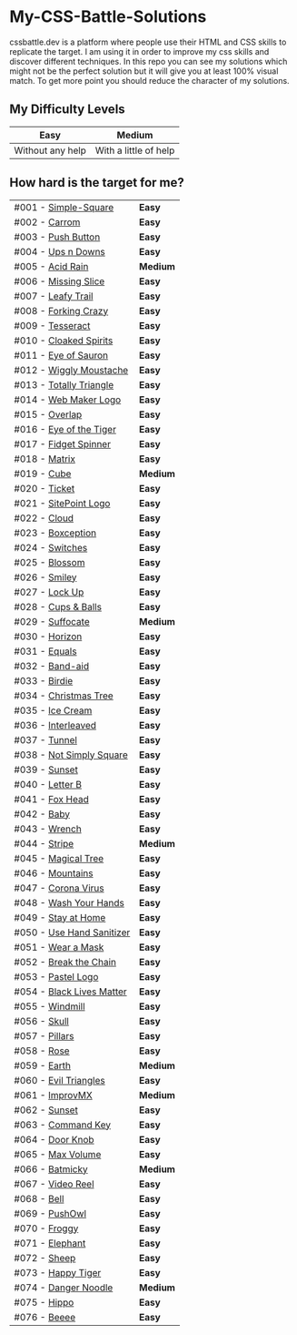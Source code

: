 # My-CSS-Battle-Solutions
cssbattle.dev is a platform where people use their HTML and CSS skills to replicate the target. I am using it in order to improve my css skills and discover different techniques. In this repo you can see my solutions which might not be the perfect solution but it will give you at least 100% visual match. To get more point you should reduce the character of my solutions.

## My Difficulty Levels

| Easy  | Medium |
| ----- | ------ |
| Without any help  | With a little of help  |

## How hard is the target for me?

|     |     |
| --- | --- |
| #001 - [Simple-Square](https://github.com/gokseloz/My-CSS-Battle-Solutions/blob/master/Battle%20%2301-%20Pilot%20Battle/%23001%20-%20Simple-Square.md)  | **Easy**  |
| #002 - [Carrom](https://github.com/gokseloz/My-CSS-Battle-Solutions/blob/master/Battle%20%2301-%20Pilot%20Battle/%23002%20-%20Carrom.md)  | **Easy**  |
| #003 - [Push Button](https://github.com/gokseloz/My-CSS-Battle-Solutions/blob/master/Battle%20%2301-%20Pilot%20Battle/%23003%20-%20Push%20Button.md)  | **Easy**  |
| #004 - [Ups n Downs](https://github.com/gokseloz/My-CSS-Battle-Solutions/blob/master/Battle%20%2301-%20Pilot%20Battle/%23004%20-%20Ups%20n%20Downs.md)  | **Easy**  |
| #005 - [Acid Rain](https://github.com/gokseloz/My-CSS-Battle-Solutions/blob/master/Battle%20%2301-%20Pilot%20Battle/%23005%20-%20Acid%20Rain.md)  | **Medium**  |
| #006 - [Missing Slice](https://github.com/gokseloz/My-CSS-Battle-Solutions/blob/master/Battle%20%2301-%20Pilot%20Battle/%23006%20-%20Missing%20Slice.md)  | **Easy**  |
| #007 - [Leafy Trail](https://github.com/gokseloz/My-CSS-Battle-Solutions/blob/master/Battle%20%2301-%20Pilot%20Battle/%23007%20-%20Leafy%20Trail.md)  | **Easy**  |
| #008 - [Forking Crazy](https://github.com/gokseloz/My-CSS-Battle-Solutions/blob/master/Battle%20%2301-%20Pilot%20Battle/%23008%20-%20Forking%20Crazy.md)  | **Easy**  |
| #009 - [Tesseract](https://github.com/gokseloz/My-CSS-Battle-Solutions/blob/master/Battle%20%2301-%20Pilot%20Battle/%23009%20-%20Tesseract.md)  | **Easy**  |
| #010 - [Cloaked Spirits](https://github.com/gokseloz/My-CSS-Battle-Solutions/blob/master/Battle%20%2301-%20Pilot%20Battle/%23010%20-%20Cloaked%20Spirits.md)  | **Easy**  |
| #011 - [Eye of Sauron](https://github.com/gokseloz/My-CSS-Battle-Solutions/blob/master/Battle%20%2301-%20Pilot%20Battle/%23011%20-Eye%20of%20Sauron.md)  | **Easy**  |
| #012 - [Wiggly Moustache](https://github.com/gokseloz/My-CSS-Battle-Solutions/blob/master/Battle%20%2301-%20Pilot%20Battle/%23012%20-%20Wiggly%20Moustache.md)  | **Easy**  |
| #013 - [Totally Triangle](https://github.com/gokseloz/My-CSS-Battle-Solutions/blob/master/Battle%20%2302-%20Visibility/%23013%20-%20Totally%20Triangle.md)  | **Easy**  |
| #014 - [Web Maker Logo](https://github.com/gokseloz/My-CSS-Battle-Solutions/blob/master/Battle%20%2302-%20Visibility/%23014%20-%20Web%20Maker%20Logo.md)  | **Easy**  |
| #015 - [Overlap](https://github.com/gokseloz/My-CSS-Battle-Solutions/blob/master/Battle%20%2302-%20Visibility/%23015%20-%20Overlap.md) | **Easy**  |
| #016 - [Eye of the Tiger](https://github.com/gokseloz/My-CSS-Battle-Solutions/blob/master/Battle%20%2302-%20Visibility/%23016%20-%20Eye%20of%20the%20Tiger.md)  | **Easy**  |
| #017 - [Fidget Spinner](https://github.com/gokseloz/My-CSS-Battle-Solutions/blob/master/Battle%20%2302-%20Visibility/%23017%20-%20Fidget%20Spinner.md)  | **Easy**  |
| #018 - [Matrix](https://github.com/gokseloz/My-CSS-Battle-Solutions/blob/master/Battle%20%2302-%20Visibility/%23018%20-%20Matrix.md)  | **Easy**  |
| #019 - [Cube](https://github.com/gokseloz/My-CSS-Battle-Solutions/blob/master/Battle%20%2303%20-%20Cursor/%23019%20-%20Cube.md)  | **Medium**  |
| #020 - [Ticket](https://github.com/gokseloz/My-CSS-Battle-Solutions/blob/master/Battle%20%2303%20-%20Cursor/%23020%20-%20Ticket.md)  | **Easy**  |
| #021 - [SitePoint Logo](https://github.com/gokseloz/My-CSS-Battle-Solutions/blob/master/Battle%20%2304%20-%20Display/%23021%20-%20SitePoint%20Logo.md)  | **Easy**  |
| #022 - [Cloud](https://github.com/gokseloz/My-CSS-Battle-Solutions/blob/master/Battle%20%2304%20-%20Display/%23022%20-%20Cloud.md)  | **Easy**  |
| #023 - [Boxception](https://github.com/gokseloz/My-CSS-Battle-Solutions/blob/master/Battle%20%2304%20-%20Display/%23023%20-%20Boxception.md)  | **Easy**  |
| #024 - [Switches](https://github.com/gokseloz/My-CSS-Battle-Solutions/blob/master/Battle%20%2304%20-%20Display/%23024%20-%20Switches.md)  | **Easy**  |
| #025 - [Blossom](https://github.com/gokseloz/My-CSS-Battle-Solutions/blob/master/Battle%20%2304%20-%20Display/%23025%20-%20Blossom.md)  | **Easy**  |
| #026 - [Smiley](https://github.com/gokseloz/My-CSS-Battle-Solutions/blob/master/Battle%20%2304%20-%20Display/%23026%20-%20Smiley.md)  | **Easy**  |
| #027 - [Lock Up](https://github.com/gokseloz/My-CSS-Battle-Solutions/blob/master/Battle%20%2304%20-%20Display/%23027%20-%20Lock%20Up.md)  | **Easy**  |
| #028 - [Cups & Balls](https://github.com/gokseloz/My-CSS-Battle-Solutions/blob/master/Battle%20%2304%20-%20Display/%23028%20-%20Cups%20%26%20Balls.md) | **Easy**  |
| #029 - [Suffocate](https://github.com/gokseloz/My-CSS-Battle-Solutions/blob/master/Battle%20%2305%20-%20Inline/%23029%20-%20Suffocate.md) | **Medium**  |
| #030 - [Horizon](https://github.com/gokseloz/My-CSS-Battle-Solutions/blob/master/Battle%20%2305%20-%20Inline/%23030%20-%20Horizon.md) | **Easy**  |
| #031 - [Equals](https://github.com/gokseloz/My-CSS-Battle-Solutions/blob/master/Battle%20%2306%20-%20Conic/%23031%20-%20Equals.md) | **Easy**  |
| #032 - [Band-aid](https://github.com/gokseloz/My-CSS-Battle-Solutions/blob/master/Battle%20%2306%20-%20Conic/%23032%20-%20Band-aid.md) | **Easy**  |
| #033 - [Birdie](https://github.com/gokseloz/My-CSS-Battle-Solutions/blob/master/Battle%20%2307%20-%20Backface/%23033%20-%20Birdie.md) | **Easy**  |
| #034 - [Christmas Tree](https://github.com/gokseloz/My-CSS-Battle-Solutions/blob/master/Battle%20%2307%20-%20Backface/%23034%20-%20Christmas%20Tree.md) | **Easy**  |
| #035 - [Ice Cream](https://github.com/gokseloz/My-CSS-Battle-Solutions/blob/master/Battle%20%2307%20-%20Backface/%23035%20-%20Ice%20Cream.md) | **Easy**  |
| #036 - [Interleaved](https://github.com/gokseloz/My-CSS-Battle-Solutions/blob/master/Battle%20%2307%20-%20Backface/%23036%20-%20Interleaved.md) | **Easy**  |
| #037 - [Tunnel](https://github.com/gokseloz/My-CSS-Battle-Solutions/blob/master/Battle%20%2307%20-%20Backface/%23037%20-%20Tunnel.md) | **Easy**  |
| #038 - [Not Simply Square](https://github.com/gokseloz/My-CSS-Battle-Solutions/blob/master/Battle%20%2307%20-%20Backface/%23038%20-%20Not%20Simply%20Square.md) | **Easy**  |
| #039 - [Sunset](https://github.com/gokseloz/My-CSS-Battle-Solutions/blob/master/Battle%20%2307%20-%20Backface/%23039%20-%20Sunset.md) | **Easy**  |
| #040 - [Letter B](https://github.com/gokseloz/My-CSS-Battle-Solutions/blob/master/Battle%20%2307%20-%20Backface/%23040%20-%20Letter%20B.md) | **Easy**  |
| #041 - [Fox Head](https://github.com/gokseloz/My-CSS-Battle-Solutions/blob/master/Battle%20%2307%20-%20Backface/%23041%20-%20Fox%20Head.md) | **Easy**  |
| #042 - [Baby](https://github.com/gokseloz/My-CSS-Battle-Solutions/blob/master/Battle%20%2308%20-%20Transition/%23042%20-%20Baby.md) | **Easy**  |
| #043 - [Wrench](https://github.com/gokseloz/My-CSS-Battle-Solutions/blob/master/Battle%20%2308%20-%20Transition/%23043%20-%20Wrench.md) | **Easy**  |
| #044 - [Stripe](https://github.com/gokseloz/My-CSS-Battle-Solutions/blob/master/Battle%20%2308%20-%20Transition/%23044%20-%20Stripes.md) | **Medium**  |
| #045 - [Magical Tree](https://github.com/gokseloz/My-CSS-Battle-Solutions/blob/master/Battle%20%2309%20-%20Margin/%23045%20-%20Magical%20Tree.md) | **Easy**  |
| #046 - [Mountains](https://github.com/gokseloz/My-CSS-Battle-Solutions/blob/master/Battle%20%2309%20-%20Margin/%23046%20-%20Mountains.md) | **Easy**  |
| #047 - [Corona Virus](https://github.com/gokseloz/My-CSS-Battle-Solutions/blob/master/Battle%20%2310%20-%20Block/%23047%20-%20Corona%20Virus.md) | **Easy**  |
| #048 - [Wash Your Hands](https://github.com/gokseloz/My-CSS-Battle-Solutions/blob/master/Battle%20%2310%20-%20Block/%23048%20-%20Wash%20Your%20Hands.md) | **Easy**  |
| #049 - [Stay at Home](https://github.com/gokseloz/My-CSS-Battle-Solutions/blob/master/Battle%20%2310%20-%20Block/%23049%20-%20Stay%20at%20Home.md) | **Easy**  |
| #050 - [Use Hand Sanitizer](https://github.com/gokseloz/My-CSS-Battle-Solutions/blob/master/Battle%20%2310%20-%20Block/%23050%20-%20Use%20Hand%20Sanitizer.md) | **Easy**  |
| #051 - [Wear a Mask](https://github.com/gokseloz/My-CSS-Battle-Solutions/blob/master/Battle%20%2310%20-%20Block/%23051%20-%20Wear%20a%20Mask.md) | **Easy**  |
| #052 - [Break the Chain](https://github.com/gokseloz/My-CSS-Battle-Solutions/blob/master/Battle%20%2310%20-%20Block/%23052%20-%20Break%20the%20Chain.md) | **Easy**  |
| #053 - [Pastel Logo](https://github.com/gokseloz/My-CSS-Battle-Solutions/blob/master/Battle%20%2311%20-%20Overflow/%23053%20-%20Pastel%20Logo.md) | **Easy**  |
| #054 - [Black Lives Matter](https://github.com/gokseloz/My-CSS-Battle-Solutions/blob/master/Battle%20%2311%20-%20Overflow/%23054%20-%20Black%20Lives%20Matter.md) | **Easy**  |
| #055 - [Windmill](https://github.com/gokseloz/My-CSS-Battle-Solutions/blob/master/Battle%20%2311%20-%20Overflow/%23055%20-%20Windmill.md) | **Easy**  |
| #056 - [Skull](https://github.com/gokseloz/My-CSS-Battle-Solutions/blob/master/Battle%20%2311%20-%20Overflow/%23056%20-%20Skull.md) | **Easy**  |
| #057 - [Pillars](https://github.com/gokseloz/My-CSS-Battle-Solutions/blob/master/Battle%20%2311%20-%20Overflow/%23057%20-%20Pillars.md) | **Easy**  |
| #058 - [Rose](https://github.com/gokseloz/My-CSS-Battle-Solutions/blob/master/Battle%20%2311%20-%20Overflow/%23058%20-%20Rose.md) | **Easy**  |
| #059 - [Earth](https://github.com/gokseloz/My-CSS-Battle-Solutions/blob/master/Battle%20%2311%20-%20Overflow/%23059%20-%20Earth.md) | **Medium**  |
| #060 - [Evil Triangles](https://github.com/gokseloz/My-CSS-Battle-Solutions/blob/master/Battle%20%2311%20-%20Overflow/%23060%20-%20Evil%20Triangles.md) | **Easy**  |
| #061 - [ImprovMX](https://github.com/gokseloz/My-CSS-Battle-Solutions/blob/master/Battle%20%2312%20-%20Blend/%23061%20-%20ImprovMX.md) | **Medium**  |
| #062 - [Sunset](https://github.com/gokseloz/My-CSS-Battle-Solutions/blob/master/Battle%20%2312%20-%20Blend/%23062%20-%20Sunset.md) | **Easy**  |
| #063 - [Command Key](https://github.com/gokseloz/My-CSS-Battle-Solutions/blob/master/Battle%20%2312%20-%20Blend/%23063%20-%20Command%20Key.md) | **Easy**  |
| #064 - [Door Knob](https://github.com/gokseloz/My-CSS-Battle-Solutions/blob/master/Battle%20%2312%20-%20Blend/%23064%20-%20Door%20Knob.md) | **Easy**  |
| #065 - [Max Volume](https://github.com/gokseloz/My-CSS-Battle-Solutions/blob/master/Battle%20%2312%20-%20Blend/%23065%20-%20Max%20Volume.md) | **Easy**  |
| #066 - [Batmicky](https://github.com/gokseloz/My-CSS-Battle-Solutions/blob/master/Battle%20%2312%20-%20Blend/%23066%20-%20Batmicky.md) | **Medium**  |
| #067 - [Video Reel](https://github.com/gokseloz/My-CSS-Battle-Solutions/blob/master/Battle%20%2312%20-%20Blend/%23067%20-%20Video%20Reel.md) | **Easy**  |
| #068 - [Bell](https://github.com/gokseloz/My-CSS-Battle-Solutions/blob/master/Battle%20%2312%20-%20Blend/%23068%20-%20Bell.md) | **Easy**  |
| #069 - [PushOwl](https://github.com/gokseloz/My-CSS-Battle-Solutions/blob/master/Battle%20%2313%20-%20Clip/%23069%20-%20PushOwl.md) | **Easy**  |
| #070 - [Froggy](https://github.com/gokseloz/My-CSS-Battle-Solutions/blob/master/Battle%20%2313%20-%20Clip/%23070%20-%20Froggy.md) | **Easy**  |
| #071 - [Elephant](https://github.com/gokseloz/My-CSS-Battle-Solutions/blob/master/Battle%20%2313%20-%20Clip/%23071%20-%20Elephant.md) | **Easy**  |
| #072 - [Sheep](https://github.com/gokseloz/My-CSS-Battle-Solutions/blob/master/Battle%20%2313%20-%20Clip/%23072%20-%20Sheep.md) | **Easy**  |
| #073 - [Happy Tiger](https://github.com/gokseloz/My-CSS-Battle-Solutions/blob/master/Battle%20%2313%20-%20Clip/%23073%20-%20Happy%20Tiger.md) | **Easy**  |
| #074 - [Danger Noodle](https://github.com/gokseloz/My-CSS-Battle-Solutions/blob/master/Battle%20%2313%20-%20Clip/%23074%20-%20Danger%20Noodle.md) | **Medium**  |
| #075 - [Hippo](https://github.com/gokseloz/My-CSS-Battle-Solutions/blob/master/Battle%20%2313%20-%20Clip/%23075%20-%20Hippo.md) | **Easy**  |
| #076 - [Beeee](https://github.com/gokseloz/My-CSS-Battle-Solutions/blob/master/Battle%20%2313%20-%20Clip/%23076%20-%20Beeee.md) | **Easy**  |



